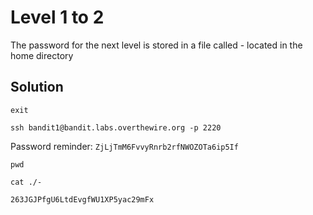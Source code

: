 # Level 1 to 2

The password for the next level is stored in a file called - located in the home directory

## Solution

```
exit
```

```
ssh bandit1@bandit.labs.overthewire.org -p 2220
```

Password reminder: `ZjLjTmM6FvvyRnrb2rfNWOZOTa6ip5If`

```
pwd
```

```
cat ./-
```

```
263JGJPfgU6LtdEvgfWU1XP5yac29mFx
```